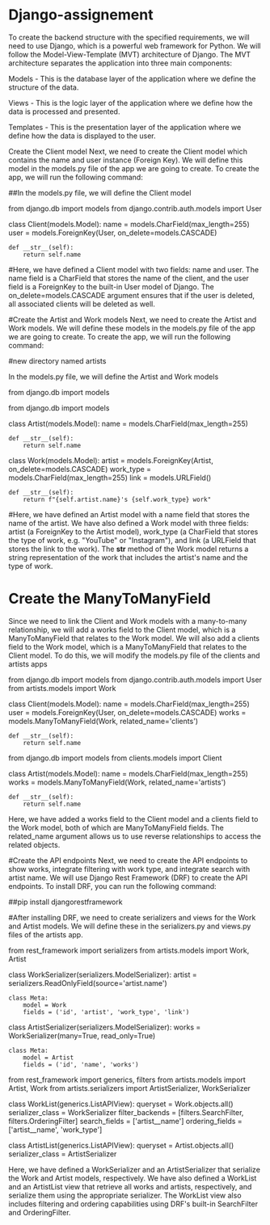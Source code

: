 # Django-assignement

To create the backend structure with the specified requirements, we will need to use Django, which is a powerful web framework for Python. We will follow the Model-View-Template (MVT) architecture of Django. The MVT architecture separates the application into three main components:

Models - This is the database layer of the application where we define the structure of the data.

Views - This is the logic layer of the application where we define how the data is processed and presented.

Templates - This is the presentation layer of the application where we define how the data is displayed to the user.


Create the Client model
Next, we need to create the Client model which contains the name and user instance (Foreign Key). We will define this model in the models.py file of the app we are going to create. To create the app, we will run the following command:



##In the models.py file, we will define the Client model 


from django.db import models
from django.contrib.auth.models import User

class Client(models.Model):
    name = models.CharField(max_length=255)
    user = models.ForeignKey(User, on_delete=models.CASCADE)

    def __str__(self):
        return self.name

#Here, we have defined a Client model with two fields: name and user. The name field is a CharField that stores the name of the client, and the user field is a ForeignKey to the built-in User model of Django. The on_delete=models.CASCADE argument ensures that if the user is deleted, all associated clients will be deleted as well.

 #Create the Artist and Work models
Next, we need to create the Artist and Work models. We will define these models in the models.py file of the app we are going to create. To create the app, we will run the following command:

#new directory named artists


In the models.py file, we will define the Artist and Work models 


from django.db import models

from django.db import models

class Artist(models.Model):
    name = models.CharField(max_length=255)

    def __str__(self):
        return self.name

class Work(models.Model):
    artist = models.ForeignKey(Artist, on_delete=models.CASCADE)
    work_type = models.CharField(max_length=255)
    link = models.URLField()
    
    def __str__(self):
        return f"{self.artist.name}'s {self.work_type} work"

#Here, we have defined an Artist model with a name field that stores the name of the artist. We have also defined a Work model with three fields: artist (a ForeignKey to the Artist model), work_type (a CharField that stores the type of work, e.g. "YouTube" or "Instagram"), and link (a URLField that stores the link to the work). The __str__ method of the Work model returns a string representation of the work that includes the artist's name and the type of work.

# Create the ManyToManyField
Since we need to link the Client and Work models with a many-to-many relationship, we will add a works field to the Client model, which is a ManyToManyField that relates to the Work model. We will also add a clients field to the Work model, which is a ManyToManyField that relates to the Client model. To do this, we will modify the models.py file of the clients and artists apps 





from django.db import models
from django.contrib.auth.models import User
from artists.models import Work

class Client(models.Model):
    name = models.CharField(max_length=255)
    user = models.ForeignKey(User, on_delete=models.CASCADE)
    works = models.ManyToManyField(Work, related_name='clients')

    def __str__(self):
        return self.name



from django.db import models
from clients.models import Client

class Artist(models.Model):
    name = models.CharField(max_length=255)
    works = models.ManyToManyField(Work, related_name='artists')

    def __str__(self):
        return self.name



Here, we have added a works field to the Client model and a clients field to the Work model, both of which are ManyToManyField fields. The related_name argument allows us to use reverse relationships to access the related objects.



#Create the API endpoints
Next, we need to create the API endpoints to show works, integrate filtering with work type, and integrate search with artist name. We will use Django Rest Framework (DRF) to create the API endpoints. To install DRF, you can run the following command:

##pip install djangorestframework


#After installing DRF, we need to create serializers and views for the Work and Artist models. We will define these in the serializers.py and views.py files of the artists app.


from rest_framework import serializers
from artists.models import Work, Artist

class WorkSerializer(serializers.ModelSerializer):
    artist = serializers.ReadOnlyField(source='artist.name')

    class Meta:
        model = Work
        fields = ('id', 'artist', 'work_type', 'link')

class ArtistSerializer(serializers.ModelSerializer):
    works = WorkSerializer(many=True, read_only=True)

    class Meta:
        model = Artist
        fields = ('id', 'name', 'works')




from rest_framework import generics, filters
from artists.models import Artist, Work
from artists.serializers import ArtistSerializer, WorkSerializer

class WorkList(generics.ListAPIView):
    queryset = Work.objects.all()
    serializer_class = WorkSerializer
    filter_backends = [filters.SearchFilter, filters.OrderingFilter]
    search_fields = ['artist__name']
    ordering_fields = ['artist__name', 'work_type']

class ArtistList(generics.ListAPIView):
    queryset = Artist.objects.all()
    serializer_class = ArtistSerializer






Here, we have defined a WorkSerializer and an ArtistSerializer that serialize the Work and Artist models, respectively. We have also defined a WorkList and an ArtistList view that retrieve all works and artists, respectively, and serialize them using the appropriate serializer. The WorkList view also includes filtering and ordering capabilities using DRF's built-in SearchFilter and OrderingFilter.
